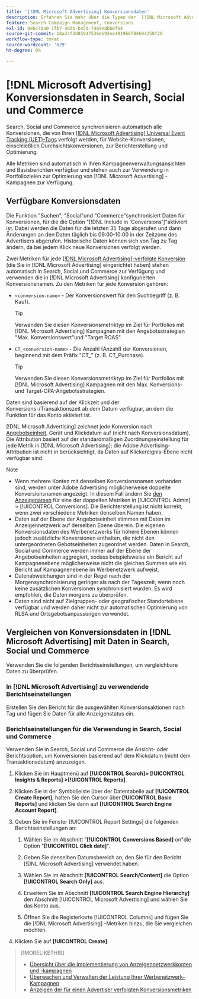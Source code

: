 ```yaml
---
title: '[!DNL Microsoft Advertising] Konversionsdaten'
description: Erfahren Sie mehr über die Typen der  [!DNL Microsoft Advertising]-verfolgten Konversionsdaten, die in Search, Social und Commerce verfügbar sind.
feature: Search Campaign Management, Conversions
exl-id: 0ebc70a0-1fb7-48db-b45d-7409e8bb6f64
source-git-commit: b8a34f3d85947536eb92ee481966f84694250f29
workflow-type: tm+mt
source-wordcount: '629'
ht-degree: 0%

---
```


# [!DNL Microsoft Advertising] Konversionsdaten in Search, Social und Commerce

Search, Social und Commerce synchronisieren automatisch alle Konversionen, die von Ihren [[!DNL Microsoft Advertising] Universal Event Tracking (UET)-Tags](https://help.ads.microsoft.com/#apex/ads/en/53056) verfolgt werden, für Website-Konversionen, einschließlich Durchsichtskonversionen, zur Berichterstellung und Optimierung.

Alle Metriken sind automatisch in Ihren Kampagnenverwaltungsansichten und Basisberichten verfügbar und stehen auch zur Verwendung in Portfoliozielen zur Optimierung von [!DNL Microsoft Advertising] -Kampagnen zur Verfügung.

## Verfügbare Konversionsdaten

Die Funktion &quot;Suchen&quot;, &quot;Social&quot;und &quot;Commerce&quot;synchronisiert Daten für Konversionen, für die die Option &quot;[!DNL Include in 'Conversions']&quot;aktiviert ist. Dabei werden die Daten für die letzten 35 Tage abgerufen und dann Änderungen an den Daten täglich bis 09:00-10:00 in der Zeitzone des Advertisers abgerufen. Historische Daten können sich von Tag zu Tag ändern, da bei jedem Klick neue Konversionen verfolgt werden.

Zwei Metriken für jede [[!DNL Microsoft Advertising]-verfolgte Konversion](https://help.ads.microsoft.com/apex/index/3/en-us/n5012) (die Sie in [!DNL Microsoft Advertising] eingerichtet haben) stehen automatisch in Search, Social und Commerce zur Verfügung und verwenden die in [!DNL Microsoft Advertising] konfigurierten Konversionsnamen. Zu den Metriken für jede Konversion gehören:

* `<conversion-name>` - Der Konversionswert für den Suchbegriff (z. B. Kauf).

  >[!TIP]
  >
  >Verwenden Sie diesen Konversionsmetriktyp im Ziel für Portfolios mit [!DNL Microsoft Advertising] Kampagnen mit den Angebotsstrategien &quot;Max. Konversionswert&quot;und &quot;Target ROAS&quot;.

* `CT_<conversion-name>` - Die Anzahl (Anzahl) der Konversionen, beginnend mit dem Präfix &quot;CT_&quot; (z. B. CT_Purchase).

  >[!TIP]
  >
  >Verwenden Sie diesen Konversionsmetriktyp im Ziel für Portfolios mit [!DNL Microsoft Advertising] Kampagnen mit den Max. Konversions- und Target-CPA-Angebotsstrategien.

Daten sind basierend auf der Klickzeit und der Konversions-/Transaktionszeit ab dem Datum verfügbar, an dem die Funktion für das Konto aktiviert ist.

[!DNL Microsoft Advertising] zeichnet jede Konversion nach [Angebotseinheit](/help/search-social-commerce/glossary.md#a-b), Gerät und Klickdatum auf (nicht nach Konversionsdatum). Die Attribution basiert auf der standardmäßigen Zuordnungseinstellung für jede Metrik in [!DNL Microsoft Advertising]; die Adobe Advertising-Attribution ist nicht in berücksichtigt, da Daten auf Klickereignis-Ebene nicht verfügbar sind.

>[!NOTE]
>
>* Wenn mehrere Konten mit denselben Konversionsnamen vorhanden sind, werden unter Adobe Advertising möglicherweise doppelte Konversionsnamen angezeigt. In diesem Fall ändern Sie [ den Anzeigenamen](/help/search-social-commerce/admin/conversion-metrics/conversion-metric-edit-display-name.md) für eine der doppelten Metriken in [!UICONTROL Admin] > [!UICONTROL Conversions]. Die Berichterstellung ist nicht korrekt, wenn zwei verschiedene Metriken denselben Namen haben.
>* Daten auf der Ebene der Angebotseinheit stimmen mit Daten im Anzeigennetzwerk auf derselben Ebene überein. Die eigenen Konversionsdaten des Werbenetzwerks für höhere Ebenen können jedoch zusätzliche Konversionen enthalten, die nicht den untergeordneten Gebotseinheiten zugeordnet werden. Daten in Search, Social und Commerce werden immer auf der Ebene der Angebotseinheiten aggregiert, sodass beispielsweise ein Bericht auf Kampagnenebene möglicherweise nicht die gleichen Summen wie ein Bericht auf Kampagnenebene im Werbenetzwerk aufweist.
>* Datenabweichungen sind in der Regel nach der Morgensynchronisierung geringer als nach der Tageszeit, wenn noch keine zusätzlichen Konversionen synchronisiert wurden. Es wird empfohlen, die Daten morgens zu überprüfen.
>* Daten sind nicht auf Zielgruppen- oder geografischer Standortebene verfügbar und werden daher nicht zur automatischen Optimierung von RLSA und Ortsgebotsanpassungen verwendet.

## Vergleichen von Konversionsdaten in [!DNL Microsoft Advertising] mit Daten in Search, Social und Commerce

Verwenden Sie die folgenden Berichtseinstellungen, um vergleichbare Daten zu überprüfen.

### In [!DNL Microsoft Advertising] zu verwendende Berichtseinstellungen

Erstellen Sie den Bericht für die ausgewählten Konversionsaktionen nach Tag und fügen Sie Daten für alle Anzeigenstatus ein.

### Berichtseinstellungen für die Verwendung in Search, Social und Commerce

Verwenden Sie in Search, Social und Commerce die Ansicht- oder Berichtsoption, um Konversionen basierend auf dem Klickdatum (nicht dem Transaktionsdatum) anzuzeigen.

1. Klicken Sie im Hauptmenü auf **[!UICONTROL Search]> [!UICONTROL Insights & Reports] >[!UICONTROL Reports]**.

1. Klicken Sie in der Symbolleiste über der Datentabelle auf **[!UICONTROL Create Report]**, halten Sie den Cursor über **[!UICONTROL Basic Reports]** und klicken Sie dann auf **[!UICONTROL Search Engine Account Report]**.

1. Geben Sie im Fenster [!UICONTROL Report Settings] die folgenden Berichtseinstellungen an:

   1. Wählen Sie im Abschnitt &quot;**[!UICONTROL Conversions Based]** on&quot;die Option &quot;**[!UICONTROL Click date]**&quot;.

   1. Geben Sie denselben Datumsbereich an, den Sie für den Bericht [!DNL Microsoft Advertising] verwendet haben.

   1. Wählen Sie im Abschnitt **[!UICONTROL Search/Content]** die Option **[!UICONTROL Search Only]** aus.

   1. Erweitern Sie im Abschnitt **[!UICONTROL Search Engine Hierarchy]** den Abschnitt [!UICONTROL Microsoft Advertising] und wählen Sie das Konto aus.

   1. Öffnen Sie die Registerkarte [!UICONTROL Columns] und fügen Sie die [!DNL Microsoft Advertising] -Metriken hinzu, die Sie vergleichen möchten.

1. Klicken Sie auf **[!UICONTROL Create]**.

>[!MORELIKETHIS]
>
>* [Übersicht über die Implementierung von Anzeigennetzwerkkonten und -kampagnen](campaign-implemention-overview.md)
>* [Überwachen und Verwalten der Leistung Ihrer Werbenetzwerk-Kampagnen](monitor-performance-campaigns.md)
>* [Anzeigen der für einen Advertiser verfolgten Konversionsmetriken](/help/search-social-commerce/admin/conversion-metrics/conversion-metric-view-tracked.md)
